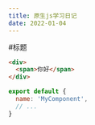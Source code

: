 ```yaml
---
title: 原生js学习日记
date: 2022-01-04
---
```


#标题
``` html
<div>
  <span>你好</span>
</div>
```

``` js
export default {
  name: 'MyComponent',
  // ...
}
```